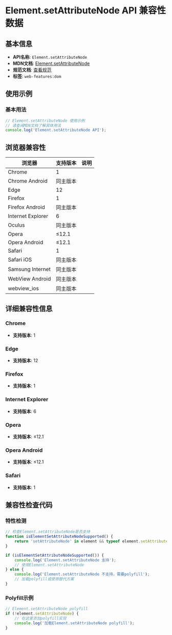 # Element.setAttributeNode API 兼容性数据

## 基本信息

- **API名称**: `Element.setAttributeNode`
- **MDN文档**: [Element.setAttributeNode](https://developer.mozilla.org/docs/Web/API/Element/setAttributeNode)
- **规范文档**: [查看规范](https://dom.spec.whatwg.org/#dom-element-setattributenode)
- **标签**: `web-features:dom`

## 使用示例

### 基本用法

```javascript
// Element.setAttributeNode 使用示例
// 请查阅MDN文档了解具体用法
console.log('Element.setAttributeNode API');
```

## 浏览器兼容性

| 浏览器 | 支持版本 | 说明 |
|--------|----------|------|
| Chrome | 1 |  |
| Chrome Android | 同主版本 |  |
| Edge | 12 |  |
| Firefox | 1 |  |
| Firefox Android | 同主版本 |  |
| Internet Explorer | 6 |  |
| Oculus | 同主版本 |  |
| Opera | ≤12.1 |  |
| Opera Android | ≤12.1 |  |
| Safari | 1 |  |
| Safari iOS | 同主版本 |  |
| Samsung Internet | 同主版本 |  |
| WebView Android | 同主版本 |  |
| webview_ios | 同主版本 |  |

## 详细兼容性信息

### Chrome

- **支持版本**: 1

### Edge

- **支持版本**: 12

### Firefox

- **支持版本**: 1

### Internet Explorer

- **支持版本**: 6

### Opera

- **支持版本**: ≤12.1

### Opera Android

- **支持版本**: ≤12.1

### Safari

- **支持版本**: 1

## 兼容性检查代码

### 特性检测

```javascript
// 检查Element.setAttributeNode是否支持
function isElementSetAttributeNodeSupported() {
    return 'setAttributeNode' in element && typeof element.setAttributeNode === 'function';
}

if (isElementSetAttributeNodeSupported()) {
    console.log('Element.setAttributeNode 支持');
    // 使用Element.setAttributeNode
} else {
    console.log('Element.setAttributeNode 不支持，需要polyfill');
    // 加载polyfill或使用替代方案
}
```

### Polyfill示例

```javascript
// Element.setAttributeNode polyfill
if (!element.setAttributeNode) {
    // 在这里添加polyfill实现
    console.log('加载Element.setAttributeNode polyfill');
}
```

